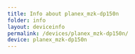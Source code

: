 ```yaml
---
title: Info about planex_mzk-dp150n
folder: info
layout: deviceinfo
permalink: /devices/planex_mzk-dp150n/
device: planex_mzk-dp150n
---
```

